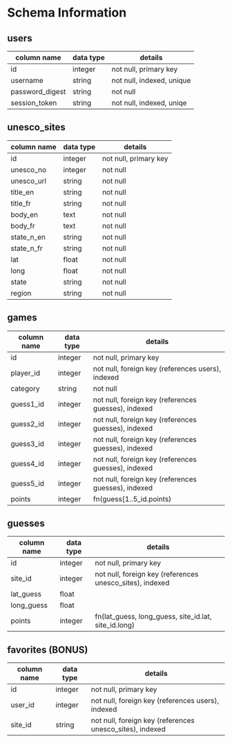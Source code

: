 # Schema Information

## users
column name     | data type | details
----------------|-----------|-----------------------
id              | integer   | not null, primary key
username        | string    | not null, indexed, unique
password_digest | string    | not null
session_token   | string    | not null, indexed, uniqe

## unesco_sites
column name | data type | details
------------|-----------|-----------------------
id          | integer   | not null, primary key
unesco_no   | integer   | not null
unesco_url  | string    | not null
title_en    | string    | not null
title_fr    | string    | not null
body_en     | text      | not null
body_fr     | text      | not null
state_n_en  | string    | not null
state_n_fr  | string    | not null
lat         | float     | not null
long        | float     | not null
state       | string    | not null
region      | string    | not null

## games
column name | data type | details
------------|-----------|-----------------------
id          | integer   | not null, primary key
player_id   | integer   | not null, foreign key (references users), indexed
category    | string    | not null
guess1_id   | integer   | not null, foreign key (references guesses), indexed
guess2_id   | integer   | not null, foreign key (references guesses), indexed
guess3_id   | integer   | not null, foreign key (references guesses), indexed
guess4_id   | integer   | not null, foreign key (references guesses), indexed
guess5_id   | integer   | not null, foreign key (references guesses), indexed
points      | integer   | fn(guess[1..5_id.points)

## guesses
column name | data type | details
------------|-----------|-----------------------
id          | integer   | not null, primary key
site_id     | integer   | not null, foreign key (references unesco_sites), indexed
lat_guess   | float     |
long_guess  | float     |
points      | integer   | fn(lat_guess, long_guess, site_id.lat, site_id.long)

## favorites (BONUS)
column name | data type | details
------------|-----------|-----------------------
id          | integer   | not null, primary key
user_id     | integer   | not null, foreign key (references users), indexed
site_id     | string    | not null, foreign key (references unesco_sites), indexed
